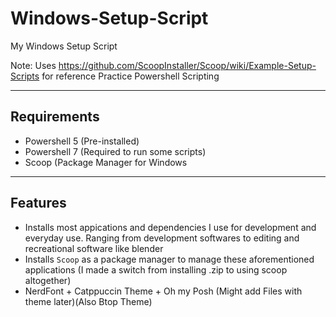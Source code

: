 # Windows-Setup-Script
My Windows Setup Script

Note: Uses https://github.com/ScoopInstaller/Scoop/wiki/Example-Setup-Scripts for reference
Practice Powershell Scripting

---

## Requirements
- Powershell 5 (Pre-installed)
- Powershell 7 (Required to run some scripts)
- Scoop (Package Manager for Windows
  
---

## Features
- Installs most appications and dependencies I use for development and everyday use. Ranging from development softwares to editing and recreational software like blender
- Installs ```Scoop``` as a package manager to manage these aforementioned applications (I made a switch from installing .zip to using scoop altogether)
- NerdFont + Catppuccin Theme + Oh my Posh (Might add Files with theme later)(Also Btop Theme)
